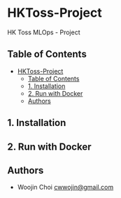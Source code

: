 # HKToss-Project

HK Toss MLOps - Project

## Table of Contents

- [HKToss-Project](#hktoss-project)
  - [Table of Contents](#table-of-contents)
  - [1. Installation](#1-installation)
  - [2. Run with Docker](#2-run-with-docker)
  - [Authors](#authors)

## 1. Installation

## 2. Run with Docker

## Authors

-   Woojin Choi [cwwojin@gmail.com](cwwojin@gmail.com)
